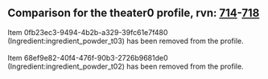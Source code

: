 ## Comparison for the theater0 profile, rvn: [714](https://github.com/PRO100KatYT/FortniteProfileRevisions/tree/main/profiles/theater0/714%20theater0.json)-[718](https://github.com/PRO100KatYT/FortniteProfileRevisions/tree/main/profiles/theater0/718%20theater0.json)

Item 0fb23ec3-9494-4b2b-a329-39fc61e7f480 (Ingredient:ingredient_powder_t03) has been removed from the profile.
<br><br>
Item 68ef9e82-40f4-476f-90b3-2726b9681de0 (Ingredient:ingredient_powder_t02) has been removed from the profile.
<br><br>
